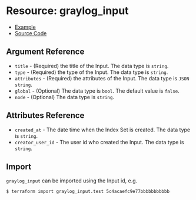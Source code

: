 # Resource: graylog_input

* [Example](https://github.com/terraform-provider-graylog/terraform-provider-graylog/blob/master/examples/v0.12/input.tf)
* [Source Code](https://github.com/terraform-provider-graylog/terraform-provider-graylog/blob/master/graylog/resource/system/input/resource.go)

## Argument Reference

* `title` - (Required) the title of the Input. The data type is `string`.
* `type` - (Required) the type of the Input. The data type is `string`.
* `attributes` - (Required) the attributes of the Input. The data type is `JSON string`.
* `global` - (Optional) The data type is `bool`. The default value is `false`.
* `node` - (Optional) The data type is `string`.

## Attributes Reference

* `created_at` - The date time when the Index Set is created. The data type is `string`.
* `creator_user_id` - The user id who created the Input. The data type is `string`.

## Import

`graylog_input` can be imported using the Input id, e.g.

```console
$ terraform import graylog_input.test 5c4acaefc9e77bbbbbbbbbbb
```
